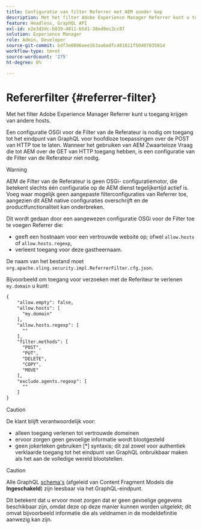 ```yaml
---
title: Configuratie van filter Referrer met AEM zonder kop
description: Met het filter Adobe Experience Manager Referrer kunt u toegang krijgen van andere hosts. Een configuratie OSGi voor de Filter van de Referateur is nodig om toegang tot het eindpunt van GraphQL voor headless toepassingen toe te laten.
feature: Headless, GraphQL API
exl-id: e2e3d2dc-b839-4811-b5d1-38ed8ec2cc87
solution: Experience Manager
role: Admin, Developer
source-git-commit: bdf3e0896eee1b3aa6edfc481011f50407835014
workflow-type: tm+mt
source-wordcount: '275'
ht-degree: 0%

---
```


# Refererfilter {#referrer-filter}

Met het filter Adobe Experience Manager Referrer kunt u toegang krijgen van andere hosts.

Een configuratie OSGi voor de Filter van de Referateur is nodig om toegang tot het eindpunt van GraphQL voor hoofdloze toepassingen over de POST van HTTP toe te laten. Wanneer het gebruiken van AEM Zwaarteloze Vraag die tot AEM over de GET van HTTP toegang hebben, is een configuratie van de Filter van de Referateur niet nodig.

>[!WARNING]
> AEM de Filter van de Referateur is geen OSGi- configuratiemotor, die betekent slechts één configuratie op de AEM dienst tegelijkertijd actief is. Voeg waar mogelijk geen aangepaste filterconfiguraties van Referrer toe, aangezien dit AEM native configuraties overschrijft en de productfunctionaliteit kan onderbreken.

Dit wordt gedaan door een aangewezen configuratie OSGi voor de Filter toe te voegen Referrer die:

* geeft een hostnaam voor een vertrouwde website op; ofwel `allow.hosts` of `allow.hosts.regexp`,
* verleent toegang voor deze gastheernaam.

De naam van het bestand moet `org.apache.sling.security.impl.ReferrerFilter.cfg.json`.

Bijvoorbeeld om toegang voor verzoeken met de Referiteur te verlenen `my.domain` u kunt:

```xml
{
    "allow.empty": false,
    "allow.hosts": [
      "my.domain"
    ],
    "allow.hosts.regexp": [
      ""
    ],
    "filter.methods": [
      "POST",
      "PUT",
      "DELETE",
      "COPY",
      "MOVE"
    ],
    "exclude.agents.regexp": [
      ""
    ]
}
```

>[!CAUTION]
>
>De klant blijft verantwoordelijk voor:
>
>* alleen toegang verlenen tot vertrouwde domeinen
>* ervoor zorgen geen gevoelige informatie wordt blootgesteld
>* geen jokerteken gebruiken [*] syntaxis; dit zal zowel voor authentiek verklaarde toegang tot het eindpunt van GraphQL onbruikbaar maken als het aan de volledige wereld blootstellen.

>[!CAUTION]
>
>Alle GraphQL [schema&#39;s](#schema-generation) (afgeleid van Content Fragment Models die **Ingeschakeld**) zijn leesbaar via het GraphQL-eindpunt.
>
>Dit betekent dat u ervoor moet zorgen dat er geen gevoelige gegevens beschikbaar zijn, omdat deze op deze manier kunnen worden uitgelekt; dit omvat bijvoorbeeld informatie die als veldnamen in de modeldefinitie aanwezig kan zijn.

